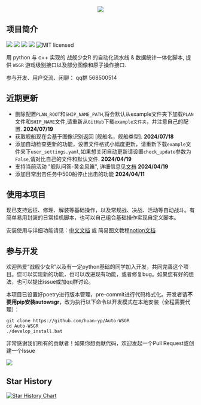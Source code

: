 <div align=center>
<img src="https://raw.githubusercontent.com/huan-yp/Auto-WSGR/main/.assets/logo.png">
</div>

## 项目简介

![](https://img.shields.io/github/repo-size/huan-yp/Auto-WSGR) ![](https://img.shields.io/pypi/v/autowsgr) ![](https://img.shields.io/pypi/dm/autowsgr) ![](https://img.shields.io/github/issues/huan-yp/Auto-WSGR) ![MIT licensed](https://img.shields.io/badge/license-MIT-brightgreen.svg)

用 python 与 c++ 实现的 战舰少女R 的自动化流水线 & 数据统计一体化脚本, 提供 `WSGR` 游戏级别接口以及部分图像和原子操作接口.

参与开发、用户交流、闲聊： qq群 568500514

## 近期更新
- 删除配置`PLAN_ROOT`和`SHIP_NAME_PATH`,将会默认从example文件夹下加载`PLAN`文件和`SHIP_NAME`文件,请重新从`GitHub`下载`example文件夹`，并注意自己的配置.  **2024/07/19**
- 获取舰船现在会基于图像识别返回 [舰船名，舰船类型].  **2024/07/18**
- 添加自动检查更新的功能，设置文件格式小幅度更新，请重新下载`example`文件夹下`user_settings.yaml`,如果想关闭自动更新请设置`check_update`参数为`False`,请对比自己的文件和默认文件.  **2024/04/19**
- 支持当前活动 "舰队问答-黄金风笛", 详细信息见[文档](/documentation/舰队问答类型活动.md)  **2024/04/19**
- 添加日常出击任务中500船停止出击的功能  **2024/04/11**

## 使用本项目

现已支持远征、修理、解装等基础操作，以及常规战、决战、活动等自动战斗。有简单易用封装的日常挂机脚本，也可以自己组合基础操作实现自定义脚本。

安装使用与详细功能请见：[中文文档](/documentation/%E4%BD%BF%E7%94%A8%E8%AF%B4%E6%98%8E.md) 或 简易图文教程[notion文档](https://sincere-theater-0e6.notion.site/56a26bfe32da4931a6a1ece332173211?v=428430662def42a2a7ea6dac48238d50)


## 参与开发

欢迎热爱“战舰少女R”以及有一定python基础的同学加入开发，共同完善这个项目。您可以实现新的功能，也可以改进现有功能，或者修复bug。如果您有好的想法，也可以提出issue或加qq群讨论。

本项目已设置好poetry进行版本管理，pre-commit进行代码格式化。开发者请**不要用pip安装autowsgr**，改为执行以下命令以开发模式在本地安装（全程需要代理）：
```
git clone https://github.com/huan-yp/Auto-WSGR
cd Auto-WSGR
./develop_install.bat
```

非常感谢我们所有的贡献者！如果你想贡献代码，欢迎发起一个Pull Request或创建一个Issue

<a href="https://github.com/huan-yp/Auto-WSGR/graphs/contributors">
  <img src="https://contrib.rocks/image?repo=huan-yp/Auto-WSGR" />
</a>

## Star History

[![Star History Chart](https://api.star-history.com/svg?repos=huan-yp/Auto-WSGR&type=Date)](https://star-history.com/#huan-yp/Auto-WSGR&Date)
